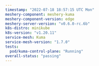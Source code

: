 ```yaml
---
timestamp: "2022-07-18 18:57:15 UTC Mon"
meshery-component: meshery-kuma
meshery-component-version: edge
meshery-server-version: "v0.6.0-rc.6b"
k8s-distro: minikube
k8s-version: "v1.20.11"
service-mesh: Kuma
service-mesh-version: "1.7.0"
tests:
  pod/kuma-control-plane: "Running"
overall-status: "passing"
---
```

